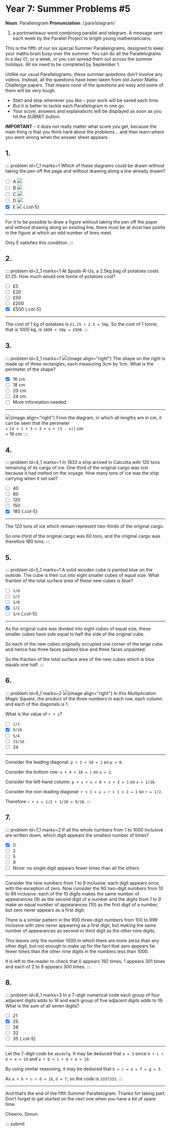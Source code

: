 # Year 7: Summer Problems #5

<div class="dictionary">

__Noun__: Parallelogram
__Pronunciation__: /ˌparəˈlɛləɡram/

1. a portmanteaux word combining parallel and telegram. A message sent each
week by the Parallel Project to bright young mathematicians.

</div>

This is the fifth of our six special Summer Parallelograms, designed to keep your maths brain busy over the summer. You can do all the Parallelograms in a day (!), or a week, or you can spread them out across the summer holidays. All six need to be completed by September 1.

Unlike our usual Parallelograms, these summer questions don’t involve any videos. Instead, all the questions have been taken from old Junior Maths Challenge papers. That means none of the questions are easy and some of them will be very tough.

* Start and stop whenever you like – your work will be saved each time.
* But it is better to tackle each Parallelogram in one go.
* Your score, answers and explanations will be displayed as soon as you hit the SUBMIT button.

__IMPORTANT__ – it does not really matter what score you get, because the main thing is that you think hard about the problems... and then learn where you went wrong when the answer sheet appears. 


## 1.

::: problem id=1_1 marks=1
Which of these diagrams could be drawn without taking the pen off the page and without
drawing along a line already drawn?

* [ ] A ![](/resources/2018summer-7-5/1-answer-1.gif)
* [ ] B ![](/resources/2018summer-7-5/1-answer-2.gif)
* [ ] C ![](/resources/2018summer-7-5/1-answer-3.gif)
* [ ] D ![](/resources/2018summer-7-5/1-answer-4.gif)
* [x] E ![](/resources/2018summer-7-5/1-answer-5.gif)
{.col-5}

---
For it to be possible to draw a figure without taking the pen off the paper and without drawing along an existing line, there must be at most two points in the figure at which an odd number of lines meet.

Only E satisfies this condition.
:::


## 2.

::: problem id=2_1 marks=1
At Spuds-R-Us, a 2.5kg bag of potatoes costs £1.25. How much would one tonne of potatoes cost?

* [ ] £5
* [ ] £20
* [ ] £50
* [ ] £200
* [x] £500
{.col-5}

---

The cost of 1 kg of potatoes is `£1.25 ÷ 2.5 = 50p`. So the cost of 1 tonne,
that is 1000 kg, is `1000 × 50p = £500`.
:::


## 3.

::: problem id=3_1 marks=1
![](/resources/2018summer-7-5/5-rectangles-question.gif){image align="right"}
The shape on the right is made up of three rectangles, each measuring 3cm by 1cm. What is
the perimeter of the shape?

* [x] 16 cm
* [ ] 18 cm
* [ ] 20 cm
* [ ] 24 cm
* [ ] More information needed

---

![](/resources/2018summer-7-5/5-rectangles-answer.gif){image align="right"}
From the diagram, in which all lengths are in cm, it can be seen that the perimeter  
= `[4 × 1 + 3 × 3 + x + (3 - x)]` cm  
= 16 cm.
:::


## 4.

::: problem id=4_1 marks=1
In 1833 a ship arrived in Calcutta with 120 tons remaining of its cargo of ice. One third of the original cargo was lost because it had melted on the voyage. How many tons of ice was
the ship carrying when it set sail?

* [ ] 40
* [ ] 80
* [ ] 120
* [ ] 150
* [x] 180
{.col-5}

---

The 120 tons of ice which remain represent two-thirds of the original cargo.  

So one-third of the original cargo was 60 tons, and the original cargo was therefore 180 tons.
:::


## 5.

::: problem id=5_1 marks=1
A solid wooden cube is painted blue on the outside. The cube is then cut into eight smaller
cubes of equal size. What fraction of the total surface area of these new cubes is blue?

* [ ] `1/8`
* [ ] `1/3`
* [ ] `3/8`
* [x] `1/2`
* [ ] `3/4`
{.col-5}

---

As the original cube was divided into eight cubes of equal size, these smaller cubes have side equal to half the side of the original cube.

So each of the new cubes originally occupied one corner of the large cube and hence has three faces painted blue and three faces unpainted.

So the fraction of the total surface area of the new cubes which is blue equals one half.
:::


## 6.

::: problem id=6_1 marks=2
![](/resources/2018summer-7-5/6-magic-question.gif){image align="right"}
In this _Multiplication Magic Square_, the product of the three numbers in each row, each column and each of the diagonals is 1.

What is the value of `r + s`?

* [ ] `1/2`
* [x] `9/16`
* [ ] `5/4`
* [ ] `33/16`
* [ ] 24

---
Consider the leading diagonal: `p × 1 × 18 = 1` so `p = 8`.  

Consider the bottom row: `u × 4 × 18 = 1` so `u = 2`.  

Consider the left-hand column: `p × s × u = 8 × s × 2 = 1` so `s = 1/16`.  

Consider the non-leading diagonal: `r × 1 × u = r × 1 × 2 = 1` so `r = 1/2`.

Therefore `r + s = 1/2 + 1/16 = 9/16`.
:::


## 7.

::: problem id=7_1 marks=2
If all the whole numbers from 1 to 1000 inclusive are written down, which digit appears the
smallest number of times?

* [x] 0
* [ ] 2
* [ ] 5
* [ ] 9
* [ ] None: no single digit appears fewer times than all the others

---
Consider the nine numbers from 1 to 9 inclusive: each digit appears once, with the exception of zero. Now consider the 90 two-digit numbers from 10 to 99 inclusive: each of the 10 digits makes the same number of appearances (9) as the second digit of a number and the digits from 1 to 9 make an equal number of appearances (10) as the first digit of a number, but zero never
appears as a first digit.

There is a similar pattern in the 900 three-digit numbers from 100 to 999 inclusive with zero never appearing as a first digit, but making the same number of appearances as second or third digit as the other nine digits.

This leaves only the number 1000 in which there are more zeros than any other digit, but not enough to make up for the fact that zero appears far fewer times than the other nine digits in the numbers less than 1000.

It is left to the reader to check that 0 appears 192 times, 1 appears 301 times and each of 2 to 9 appears 300 times.
:::


## 8.

::: problem id=8_1 marks=3
In a 7-digit numerical code each group of four adjacent digits adds to 16 and each group of
five adjacent digits adds to 19. What is the sum of all seven digits?

* [ ] 21
* [x] 25
* [ ] 28
* [ ] 32
* [ ] 35
{.col-5}

---
Let the 7-digit code be `abcdefg`. It may be deduced that `a = 3` since `b + c + d + e = 16` and `a + b + c + d + e = 19`.

By using similar reasoning, it may be deduced that `b = c = e = f = g = 3`.

As `a + b + c + d = 16`, `d = 7`; so the code is `3337333`.
:::


***

And that’s the end of the fifth Summer Parallelogram. Thanks for taking part. Don’t forget to get started on the next one when you have a bit of spare time.

Cheerio,
Simon.

::: submit
